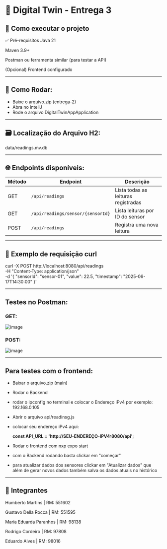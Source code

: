 # 📱 Digital Twin - Entrega 3

## 🚀 Como executar o projeto
✅ Pré-requisitos
Java 21

Maven 3.9+

Postman ou ferramenta similar (para testar a API)

(Opcional) Frontend configurado

--- 

## 🧱 Como Rodar:

- Baixe o arquivo.zip (entrega-2)
- Abra no inteliJ
- Rode o arquivo DigitalTwinAppApplication

--- 

## 🗃️ Localização do Arquivo H2:
data/readings.mv.db

--- 

## 🌐 Endpoints disponíveis:

| Método | Endpoint                          | Descrição                           |
| ------ | --------------------------------- | ----------------------------------- |
| GET    | `/api/readings`                   | Lista todas as leituras registradas |
| GET    | `/api/readings/sensor/{sensorId}` | Lista leituras por ID do sensor     |
| POST   | `/api/readings`                   | Registra uma nova leitura           |

--- 
## 📡 Exemplo de requisição curl

curl -X POST http://localhost:8080/api/readings \
-H "Content-Type: application/json" \
-d '{
  "sensorId": "sensor-01",
  "value": 22.5,
  "timestamp": "2025-06-17T14:30:00"
}'

---

## Testes no Postman:

### **GET:**
![image](https://github.com/user-attachments/assets/7c7f1c7d-8c87-4e86-854f-94bbf2b4e324)


### **POST:**
![image](https://github.com/user-attachments/assets/e6abc392-d3b5-4f3b-9ffb-22536d51707e)


--- 

## Para testes com o frontend:
- Baixar o arquivo.zip (main) 
- Rodar o Backend
- rodar o ipconfig no terminal e colocar o Endereço iPv4 por exemplo: 192.168.0.105
- Abrir o arquivo api/readinsg.js
- colocar seu endereço iPv4 aqui:

  **const API_URL = 'http://SEU-ENDEREÇO-IPV4:8080/api'**;
- Rodar o frontend com nxp expo start
- com o Backend rodando basta clickar em "começar"
- para atualizar dados dos sensores clickar em "Atualizar dados" que além de gerar novos dados também salva os dados atuais no histórico
  

---

## 👥 Integrantes

Humberto Martins |	RM: 551602

Gustavo Della Rocca |  RM: 551595

Maria Eduarda Paranhos |  RM: 98138

Rodrigo Cordeiro | RM: 97808

Eduardo Alves | RM: 98016
